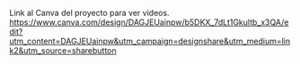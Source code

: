 Link al Canva del proyecto para ver videos.
https://www.canva.com/design/DAGJEUainpw/b5DKX_7dLt1Gkultb_x3QA/edit?utm_content=DAGJEUainpw&utm_campaign=designshare&utm_medium=link2&utm_source=sharebutton
